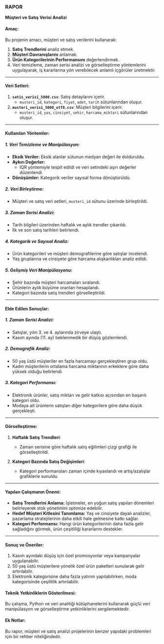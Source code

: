 ### **RAPOR**  

**Müşteri ve Satış Verisi Analizi**  

#### **Amaç:**  
Bu projenin amacı, müşteri ve satış verilerini kullanarak:  
1. **Satış Trendlerini** analiz etmek.  
2. **Müşteri Davranışlarını** anlamak.  
3. **Ürün Kategorilerinin Performansını** değerlendirmek.  
4. Veri temizleme, zaman serisi analizi ve görselleştirme yöntemlerini uygulayarak, iş kararlarına yön verebilecek anlamlı içgörüler üretmektir.  

---  

#### **Veri Setleri:**  
1. **`satis_verisi_5000.csv`**: Satış detaylarını içerir.  
   - `musteri_id`, `kategori`, `fiyat`, `adet`, `tarih` sütunlarından oluşur.  
2. **`musteri_verisi_5000_utf8.csv`**: Müşteri bilgilerini içerir.  
   - `musteri_id`, `yas`, `cinsiyet`, `sehir`, `harcama_miktari` sütunlarından oluşur.  

---

#### **Kullanılan Yöntemler:**  

##### **1. Veri Temizleme ve Manipülasyon:**  
- **Eksik Veriler:** Eksik alanlar sütunun medyan değeri ile dolduruldu.  
- **Aykırı Değerler:**  
  - IQR yöntemiyle tespit edildi ve veri setindeki aşırı değerler düzenlendi.  
- **Dönüşümler:** Kategorik veriler sayısal forma dönüştürüldü.  

##### **2. Veri Birleştirme:**  
- Müşteri ve satış veri setleri, `musteri_id` sütunu üzerinde birleştirildi.  

##### **3. Zaman Serisi Analizi:**  
- Tarih bilgileri üzerinden haftalık ve aylık trendler çıkarıldı.  
- İlk ve son satış tarihleri belirlendi.  

##### **4. Kategorik ve Sayısal Analiz:**  
- Ürün kategorileri ve müşteri demografilerine göre satışlar incelendi.  
- Yaş gruplarına ve cinsiyete göre harcama alışkanlıkları analiz edildi.  

##### **5. Gelişmiş Veri Manipülasyonu:**  
- Şehir bazında müşteri harcamaları sıralandı.  
- Ürünlerin aylık büyüme oranları hesaplandı.  
- Kategori bazında satış trendleri görselleştirildi.  

---

#### **Elde Edilen Sonuçlar:**  

##### **1. Zaman Serisi Analizi:**  
- Satışlar, yılın 3. ve 4. aylarında zirveye ulaştı.  
- Kasım ayında (11. ay) beklenmedik bir düşüş gözlemlendi.  

##### **2. Demografik Analiz:**  
- 50 yaş üstü müşteriler en fazla harcamayı gerçekleştiren grup oldu.  
- Kadın müşterilerin ortalama harcama miktarının erkeklere göre daha yüksek olduğu belirlendi.  

##### **3. Kategori Performansı:**  
- Elektronik ürünler, satış miktarı ve gelir katkısı açısından en başarılı kategori oldu.  
- Modaya ait ürünlerin satışları diğer kategorilere göre daha düşük gerçekleşti.  

---

#### **Görselleştirme:**  
1. **Haftalık Satış Trendleri**:  
   - Zaman serisine göre haftalık satış eğilimleri çizgi grafiği ile görselleştirildi.  

2. **Kategori Bazında Satış Değişimleri**:  
   - Kategori performansları zaman içinde kıyaslandı ve artış/azalışlar grafiklerle sunuldu.  

---

#### **Yapılan Çalışmanın Önemi:**  
- **Satış Trendlerini Anlama:** İşletmeler, en yoğun satış yapılan dönemleri belirleyerek stok yönetimini optimize edebilir.  
- **Hedef Müşteri Kitlesini Tanımlama:** Yaş ve cinsiyete dayalı analizler, pazarlama stratejilerinin daha etkili hale gelmesine katkı sağlar.  
- **Kategori Performansı:** Hangi ürün kategorilerinin daha fazla gelir sağladığını görmek, ürün çeşitliliği kararlarını destekler.  

---

#### **Sonuç ve Öneriler:**  
1. Kasım ayındaki düşüş için özel promosyonlar veya kampanyalar uygulanabilir.  
2. 50 yaş üstü müşterilere yönelik özel ürün paketleri sunularak gelir artırılabilir.  
3. Elektronik kategorisine daha fazla yatırım yapılabilirken, moda kategorisinde çeşitlilik artırılabilir.  

#### **Teknik Yetkinliklerin Gösterilmesi:**  
Bu çalışma, Python ve veri analitiği kütüphanelerini kullanarak güçlü veri manipülasyon ve görselleştirme yetkinliklerini sergilemektedir.  

#### **Ek Notlar:**  
Bu rapor, müşteri ve satış analizi projelerinin benzer yapıdaki problemleri için bir rehber niteliğindedir. 
